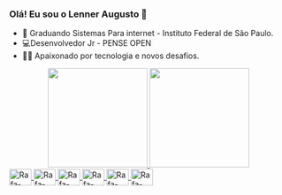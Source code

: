 ### Olá! Eu sou o Lenner Augusto 👋

- 📘 Graduando Sistemas Para internet - Instituto Federal de São Paulo.
- 💻​Desenvolvedor Jr - PENSE OPEN
- 👨‍💻 Apaixonado por tecnologia e novos desafios.

<div align="center">
  <a href="https://github.com/LennerAugusto">
  <img height="180em" src="https://github-readme-stats.vercel.app/api?username=LennerAugusto&show_icons=true&theme=github_dark&include_all_commits=true&count_private=true"/>
  <img height="180em" src="https://github-readme-stats.vercel.app/api/top-langs/?username=LennerAugusto&layout=compact&langs_count=7&theme=github_dark"/>
</div>
  
  <div style="display: inline_block">
      <img  align="center" alt="Rafa-C#" height="30" width="40"  src="https://cdn.jsdelivr.net/gh/devicons/devicon/icons/csharp/csharp-original.svg" />
      <img align="center" alt="Rafa-C#" height="30" width="40" src="https://cdn.jsdelivr.net/gh/devicons/devicon/icons/dotnetcore/dotnetcore-original.svg" />
      <img align="center" alt="Rafa-C#" height="30" width="40" src="https://cdn.jsdelivr.net/gh/devicons/devicon@latest/icons/blazor/blazor-original.svg" />
      <img align="center" alt="Rafa-C#" height="30" width="40" src="https://cdn.jsdelivr.net/gh/devicons/devicon/icons/react/react-original.svg" />
      <img align="center" alt="Rafa-C#" height="30" width="40" src="https://cdn.jsdelivr.net/gh/devicons/devicon/icons/git/git-original.svg" />
     <img  align="center" alt="Rafa-C#" height="30" width="40" src="https://cdn.jsdelivr.net/gh/devicons/devicon@latest/icons/sqldeveloper/sqldeveloper-original.svg" />
    
 </div>
  

